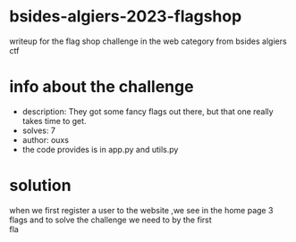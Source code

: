 # bsides-algiers-2023-flagshop
writeup for the flag shop challenge in the web category from bsides algiers ctf
# info about the challenge
- description: They got some fancy flags out there, but that one really takes time to get.
- solves: 7
- author: ouxs
- the code provides is in app.py and utils.py
# solution
  when we first register a user to the website ,we see in the home page 3 flags and to solve the challenge we need to by the first \
  fla
